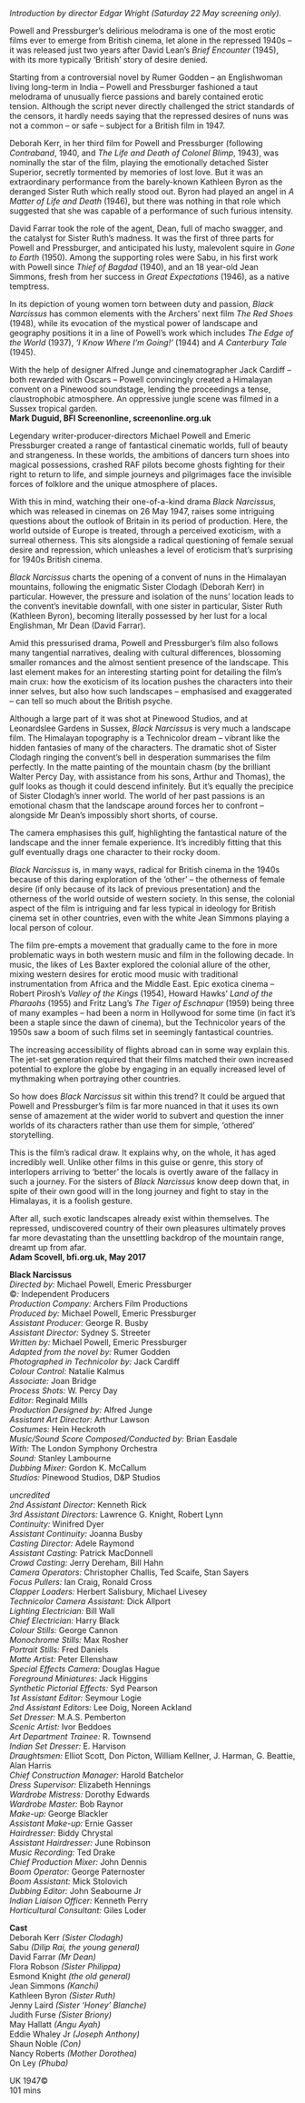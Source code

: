 

_Introduction by director Edgar Wright (Saturday 22 May screening only)._

Powell and Pressburger’s delirious melodrama is one of the most erotic films ever to emerge from British cinema, let alone in the repressed 1940s – it was released just two years after David Lean’s _Brief Encounter_ (1945), with its more typically ‘British’ story of desire denied.

Starting from a controversial novel by Rumer Godden – an Englishwoman living long-term in India – Powell and Pressburger fashioned a taut melodrama of unusually fierce passions and barely contained erotic tension. Although the script never directly challenged the strict standards of the censors, it hardly needs saying that the repressed desires of nuns was not a common – or safe – subject for a British film  in 1947.

Deborah Kerr, in her third film for Powell and Pressburger (following _Contraband_, 1940, and _The Life and Death of Colonel Blimp_, 1943), was nominally the star of the film, playing the emotionally detached Sister Superior, secretly tormented by memories of lost love. But it was an extraordinary performance from the barely-known Kathleen Byron as the deranged Sister Ruth which really stood out. Byron had played an angel in _A Matter of Life and Death_ (1946), but there was nothing  in that role which suggested that she was capable of a performance of such  furious intensity.

David Farrar took the role of the agent, Dean, full of macho swagger, and the catalyst for Sister Ruth’s madness. It was the first of three parts for Powell and Pressburger, and anticipated his lusty, malevolent squire in _Gone to Earth_ (1950). Among the supporting roles were Sabu, in his first work with Powell since _Thief of Bagdad_ (1940), and an 18 year-old Jean Simmons, fresh from her success in _Great Expectations_ (1946), as a native temptress.

In its depiction of young women torn between duty and passion, _Black Narcissus_  has common elements with the Archers’ next film _The Red Shoes_ (1948), while its evocation of the mystical power of landscape and geography positions it in a line of Powell’s work which includes _The Edge of the World_ (1937), _‘I Know Where I’m Going!’_ (1944) and _A Canterbury Tale_ (1945).

With the help of designer Alfred Junge and cinematographer Jack Cardiff – both rewarded with Oscars – Powell convincingly created a Himalayan convent on a Pinewood soundstage, lending the proceedings a tense, claustrophobic atmosphere. An oppressive jungle scene was filmed in a Sussex tropical garden.  
**Mark Duguid, BFI Screenonline, screenonline.org.uk**

Legendary writer-producer-directors Michael Powell and Emeric Pressburger created a range of fantastical cinematic worlds, full of beauty and strangeness. In these worlds, the ambitions of dancers turn shoes into magical possessions, crashed RAF pilots become ghosts fighting for their right to return to life, and simple journeys and pilgrimages face the invisible forces of folklore and the unique atmosphere of places.

With this in mind, watching their one-of-a-kind drama _Black Narcissus_, which was released in cinemas on 26 May 1947, raises some intriguing questions about the outlook of Britain in its period of production. Here, the world outside of Europe is treated, through a perceived exoticism, with a surreal otherness. This sits alongside a radical questioning of female sexual desire and repression, which unleashes a level of eroticism that’s surprising for 1940s British cinema.

_Black Narcissus_ charts the opening of a convent of nuns in the Himalayan mountains, following the enigmatic Sister Clodagh (Deborah Kerr) in particular. However, the pressure and isolation of the nuns’ location leads to the convent’s inevitable downfall, with one sister in particular, Sister Ruth (Kathleen Byron), becoming literally possessed by her lust for a local Englishman, Mr Dean  (David Farrar).

Amid this pressurised drama, Powell and Pressburger’s film also follows many tangential narratives, dealing with cultural differences, blossoming smaller romances and the almost sentient presence of the landscape. This last element makes for an interesting starting point for detailing the film’s main crux: how the exoticism of its location pushes the characters into their inner selves, but also how such landscapes – emphasised and exaggerated – can tell so much about the British psyche.

Although a large part of it was shot at Pinewood Studios, and at Leonardslee Gardens in Sussex, _Black Narcissus_ is very much a landscape film. The Himalayan topography is a Technicolor dream – vibrant like the hidden fantasies of many of the characters. The dramatic shot of Sister Clodagh ringing the convent’s bell in desperation summarises the film perfectly. In the matte painting of the mountain chasm (by the brilliant Walter Percy Day, with assistance from his sons, Arthur and Thomas), the gulf looks as though it could descend infinitely. But it’s equally the precipice of Sister Clodagh’s inner world. The world of her past passions is an emotional chasm that the landscape around forces her to confront – alongside  Mr Dean’s impossibly short shorts, of course.

The camera emphasises this gulf, highlighting the fantastical nature of the landscape and the inner female experience. It’s incredibly fitting that this gulf eventually drags one character to their rocky doom.

_Black Narcissus_ is, in many ways, radical for British cinema in the 1940s because of this daring exploration of the ‘other’ – the otherness of female desire (if only because of its lack of previous presentation) and the otherness of the world outside of western society. In this sense, the colonial aspect of the film is intriguing and far less typical in ideology for British cinema set in other countries, even with the white Jean Simmons playing a local person of colour.

The film pre-empts a movement that gradually came to the fore in more problematic ways in both western music and film in the following decade. In music, the likes of Les Baxter explored the colonial allure of the other, mixing western desires for erotic mood music with traditional instrumentation from Africa and the Middle East. Epic exotica cinema – Robert Pirosh’s _Valley of the Kings_ (1954), Howard Hawks’ _Land of the Pharaohs_ (1955) and Fritz Lang’s _The Tiger of Eschnapur_ (1959) being three of many examples – had been a norm in Hollywood for some time (in fact it’s been a staple since the dawn of cinema), but the Technicolor years of the 1950s saw a boom of such films set in seemingly fantastical countries.

The increasing accessibility of flights abroad can in some way explain this. The jet-set generation required that their films matched their own increased potential to explore the globe by engaging in an equally increased level of mythmaking when portraying other countries.

So how does _Black Narcissus_ sit within this trend? It could be argued that Powell and Pressburger’s film is far more nuanced in that it uses its own sense of amazement at the wider world to subvert and question the inner worlds of its characters rather than use them for simple, ‘othered’ storytelling.

This is the film’s radical draw. It explains why, on the whole, it has aged incredibly well. Unlike other films in this guise or genre, this story of interlopers arriving to ‘better’ the locals is overtly aware of the fallacy in such a journey. For the sisters of _Black Narcissus_ know deep down that, in spite of their own good will in the long journey and fight to stay in the Himalayas, it is a foolish gesture.

After all, such exotic landscapes already exist within themselves. The repressed, undiscovered country of their own pleasures ultimately proves far more devastating than the unsettling backdrop of the mountain range, dreamt up from afar.  
**Adam Scovell, bfi.org.uk, May 2017**



**Black Narcissus**  
_Directed by:_ Michael Powell, Emeric Pressburger  
©_:_ Independent Producers  
_Production Company:_ Archers Film Productions  
_Produced by:_ Michael Powell,  Emeric Pressburger  
_Assistant Producer:_ George R. Busby  
_Assistant Director:_ Sydney S. Streeter  
_Written by:_ Michael Powell, Emeric Pressburger  
_Adapted from the novel by:_ Rumer Godden  
_Photographed in Technicolor by:_ Jack Cardiff  
_Colour Control:_ Natalie Kalmus  
_Associate:_ Joan Bridge  
_Process Shots:_ W. Percy Day  
_Editor:_ Reginald Mills  
_Production Designed by:_ Alfred Junge  
_Assistant Art Director:_ Arthur Lawson  
_Costumes:_ Hein Heckroth  
_Music/Sound Score Composed/Conducted by:_ Brian Easdale  
_With:_ The London Symphony Orchestra  
_Sound:_ Stanley Lambourne  
_Dubbing Mixer:_ Gordon K. McCallum  
_Studios:_ Pinewood Studios,  D&P Studios  

_uncredited_  
_2nd Assistant Director:_ Kenneth Rick  
_3rd Assistant Directors:_ Lawrence G. Knight, Robert Lynn  
_Continuity:_ Winifred Dyer  
_Assistant Continuity:_ Joanna Busby  
_Casting Director:_ Adele Raymond  
_Assistant Casting:_ Patrick MacDonnell  
_Crowd Casting:_ Jerry Dereham, Bill Hahn  
_Camera Operators:_ Christopher Challis, Ted Scaife, Stan Sayers  
_Focus Pullers:_ Ian Craig, Ronald Cross  
_Clapper Loaders:_ Herbert Salisbury,  Michael Livesey  
_Technicolor Camera Assistant:_ Dick Allport  
_Lighting Electrician:_ Bill Wall  
_Chief Electrician:_ Harry Black  
_Colour_ _Stills:_ George Cannon  
_Monochrome Stills:_ Max Rosher  
_Portrait Stills:_ Fred Daniels  
_Matte Artist:_ Peter Ellenshaw  
_Special Effects Camera:_ Douglas Hague  
_Foreground Miniatures:_ Jack Higgins  
_Synthetic Pictorial Effects:_ Syd Pearson  
_1st Assistant Editor:_ Seymour Logie  
_2nd Assistant Editors:_ Lee Doig,  Noreen Ackland  
_Set Dresser:_ M.A.S. Pemberton  
_Scenic Artist:_ Ivor Beddoes  
_Art Department Trainee:_ R. Townsend  
_Indian Set Dresser:_ E. Harvison  
_Draughtsmen:_ Elliot Scott, Don Picton, William Kellner, J. Harman, G. Beattie, Alan Harris  
_Chief Construction Manager:_ Harold Batchelor  
_Dress Supervisor:_ Elizabeth Hennings  
_Wardrobe Mistress:_ Dorothy Edwards  
_Wardrobe Master:_ Bob Raynor  
_Make-up:_ George Blackler  
_Assistant Make-up:_ Ernie Gasser  
_Hairdresser:_ Biddy Chrystal  
_Assistant Hairdresser:_ June Robinson  
_Music Recording:_ Ted Drake  
_Chief Production Mixer:_ John Dennis  
_Boom Operator:_ George Paternoster  
_Boom Assistant:_ Mick Stolovich  
_Dubbing Editor:_ John Seabourne Jr  
_Indian Liaison Officer:_ Kenneth Perry  
_Horticultural Consultant:_ Giles Loder  

**Cast**  
Deborah Kerr _(Sister Clodagh)_  
Sabu _(Dilip Rai, the young general)_  
David Farrar _(Mr Dean)_  
Flora Robson _(Sister Philippa)_  
Esmond Knight _(the old general)_  
Jean Simmons _(Kanchi)_  
Kathleen Byron _(Sister Ruth)_  
Jenny Laird _(Sister ‘Honey’ Blanche)_  
Judith Furse _(Sister Briony)_  
May Hallatt _(Angu Ayah)_  
Eddie Whaley Jr _(Joseph Anthony)_  
Shaun Noble _(Con)_  
Nancy Roberts _(Mother Dorothea)_  
On Ley _(Phuba)_

UK 1947©  
101 mins
<!--stackedit_data:
eyJoaXN0b3J5IjpbMTQzMTc4NzI3OF19
-->